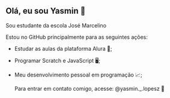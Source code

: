 ## Olá, eu sou Yasmin 🤍
Sou estudante da escola José Marcelino

Estou no GitHub principalmente para as seguintes ações:
- Estudar as aulas da plataforma Alura 📝;
- Programar Scratch e JavaScript 🖥️;
- Meu desenvolvimento pessoal em programação 📈;

  Para entrar em contato comigo, acesse:
  @yasmin._.lopesz 📸

  
